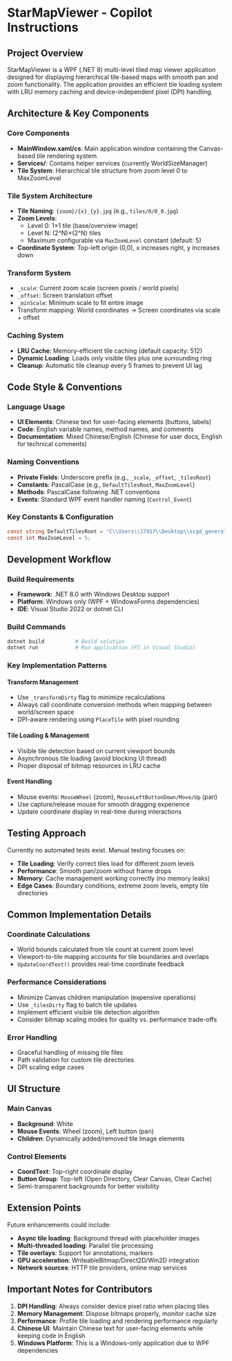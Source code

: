 # StarMapViewer - Copilot Instructions

## Project Overview

StarMapViewer is a WPF (.NET 8) multi-level tiled map viewer application designed for displaying hierarchical tile-based maps with smooth pan and zoom functionality. The application provides an efficient tile loading system with LRU memory caching and device-independent pixel (DPI) handling.

## Architecture & Key Components

### Core Components
- **MainWindow.xaml/cs**: Main application window containing the Canvas-based tile rendering system
- **Services/**: Contains helper services (currently WorldSizeManager)
- **Tile System**: Hierarchical tile structure from zoom level 0 to MaxZoomLevel

### Tile System Architecture
- **Tile Naming**: `{zoom}/{x}_{y}.jpg` (e.g., `tiles/0/0_0.jpg`)
- **Zoom Levels**: 
  - Level 0: 1×1 tile (base/overview image)
  - Level N: (2^N)×(2^N) tiles
  - Maximum configurable via `MaxZoomLevel` constant (default: 5)
- **Coordinate System**: Top-left origin (0,0), x increases right, y increases down

### Transform System
- `_scale`: Current zoom scale (screen pixels / world pixels)
- `_offset`: Screen translation offset
- `_minScale`: Minimum scale to fit entire image
- Transform mapping: World coordinates → Screen coordinates via scale + offset

### Caching System
- **LRU Cache**: Memory-efficient tile caching (default capacity: 512)
- **Dynamic Loading**: Loads only visible tiles plus one surrounding ring
- **Cleanup**: Automatic tile cleanup every 5 frames to prevent UI lag

## Code Style & Conventions

### Language Usage
- **UI Elements**: Chinese text for user-facing elements (buttons, labels)
- **Code**: English variable names, method names, and comments
- **Documentation**: Mixed Chinese/English (Chinese for user docs, English for technical comments)

### Naming Conventions
- **Private Fields**: Underscore prefix (e.g., `_scale`, `_offset`, `_tilesRoot`)
- **Constants**: PascalCase (e.g., `DefaultTilesRoot`, `MaxZoomLevel`)
- **Methods**: PascalCase following .NET conventions
- **Events**: Standard WPF event handler naming (`Control_Event`)

### Key Constants & Configuration
```csharp
const string DefaultTilesRoot = "C\\Users\\17917\\Desktop\\scgd_general_wpf\\x64\\Debug\\tiles";
const int MaxZoomLevel = 5;
```

## Development Workflow

### Build Requirements
- **Framework**: .NET 8.0 with Windows Desktop support
- **Platform**: Windows only (WPF + WindowsForms dependencies)
- **IDE**: Visual Studio 2022 or dotnet CLI

### Build Commands
```bash
dotnet build          # Build solution
dotnet run            # Run application (F5 in Visual Studio)
```

### Key Implementation Patterns

#### Transform Management
- Use `_transformDirty` flag to minimize recalculations
- Always call coordinate conversion methods when mapping between world/screen space
- DPI-aware rendering using `PlaceTile` with pixel rounding

#### Tile Loading & Management
- Visible tile detection based on current viewport bounds
- Asynchronous tile loading (avoid blocking UI thread)
- Proper disposal of bitmap resources in LRU cache

#### Event Handling
- Mouse events: `MouseWheel` (zoom), `MouseLeftButtonDown/Move/Up` (pan)
- Use capture/release mouse for smooth dragging experience
- Update coordinate display in real-time during interactions

## Testing Approach

Currently no automated tests exist. Manual testing focuses on:
- **Tile Loading**: Verify correct tiles load for different zoom levels
- **Performance**: Smooth pan/zoom without frame drops
- **Memory**: Cache management working correctly (no memory leaks)
- **Edge Cases**: Boundary conditions, extreme zoom levels, empty tile directories

## Common Implementation Details

### Coordinate Calculations
- World bounds calculated from tile count at current zoom level
- Viewport-to-tile mapping accounts for tile boundaries and overlaps
- `UpdateCoordText()` provides real-time coordinate feedback

### Performance Considerations
- Minimize Canvas children manipulation (expensive operations)
- Use `_tilesDirty` flag to batch tile updates
- Implement efficient visible tile detection algorithm
- Consider bitmap scaling modes for quality vs. performance trade-offs

### Error Handling
- Graceful handling of missing tile files
- Path validation for custom tile directories
- DPI scaling edge cases

## UI Structure

### Main Canvas
- **Background**: White
- **Mouse Events**: Wheel (zoom), Left button (pan)
- **Children**: Dynamically added/removed tile Image elements

### Control Elements
- **CoordText**: Top-right coordinate display
- **Button Group**: Top-left (Open Directory, Clear Canvas, Clear Cache)
- Semi-transparent backgrounds for better visibility

## Extension Points

Future enhancements could include:
- **Async tile loading**: Background thread with placeholder images
- **Multi-threaded loading**: Parallel tile processing
- **Tile overlays**: Support for annotations, markers
- **GPU acceleration**: WriteableBitmap/Direct2D/Win2D integration
- **Network sources**: HTTP tile providers, online map services

## Important Notes for Contributors

1. **DPI Handling**: Always consider device pixel ratio when placing tiles
2. **Memory Management**: Dispose bitmaps properly, monitor cache size
3. **Performance**: Profile tile loading and rendering performance regularly
4. **Chinese UI**: Maintain Chinese text for user-facing elements while keeping code in English
5. **Windows Platform**: This is a Windows-only application due to WPF dependencies